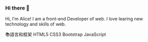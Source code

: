 ### Hi there 👋
Hi, I'm Alice! I am a front-end Developer of web. I love learing new technology and skills of web.

📚語言和框架
HTML5
CSS3
Bootstrap
JavaScript
<!--
**Art-liang/Art-liang** is a ✨ _special_ ✨ repository because its `README.md` (this file) appears on your GitHub profile.

Here are some ideas to get you started:

- 🔭 I’m currently working on ...
- 🌱 I’m currently learning ...
- 👯 I’m looking to collaborate on ...
- 🤔 I’m looking for help with ...
- 💬 Ask me about ...
- 📫 How to reach me: ...
- 😄 Pronouns: ...
- ⚡ Fun fact: ...
-->

